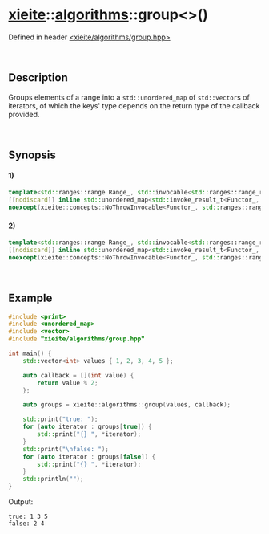 # [xieite](../../xieite.md)\:\:[algorithms](../../algorithms.md)\:\:group\<\>\(\)
Defined in header [<xieite/algorithms/group.hpp>](../../../include/xieite/algorithms/group.hpp)

&nbsp;

## Description
Groups elements of a range into a `std::unordered_map` of `std::vector`s of iterators, of which the keys' type depends on the return type of the callback provided.

&nbsp;

## Synopsis
#### 1)
```cpp
template<std::ranges::range Range_, std::invocable<std::ranges::range_reference_t<Range_>> Functor_>
[[nodiscard]] inline std::unordered_map<std::invoke_result_t<Functor_, std::ranges::range_reference_t<Range_>>, std::vector<std::ranges::const_iterator_t<Range_>>> group(Range_&& range, Functor_&& callback)
noexcept(xieite::concepts::NoThrowInvocable<Functor_, std::ranges::range_reference_t<Range_>>);
```
#### 2)
```cpp
template<std::ranges::range Range_, std::invocable<std::ranges::range_reference_t<Range_>, std::size_t> Functor_>
[[nodiscard]] inline std::unordered_map<std::invoke_result_t<Functor_, std::ranges::range_reference_t<Range_>, std::size_t>, std::vector<std::ranges::const_iterator_t<Range_>>> group(Range_&& range, Functor_&& callback)
noexcept(xieite::concepts::NoThrowInvocable<Functor_, std::ranges::range_reference_t<Range_>, std::size_t>);
```

&nbsp;

## Example
```cpp
#include <print>
#include <unordered_map>
#include <vector>
#include "xieite/algorithms/group.hpp"

int main() {
    std::vector<int> values { 1, 2, 3, 4, 5 };

    auto callback = [](int value) {
        return value % 2;
    };

    auto groups = xieite::algorithms::group(values, callback);

    std::print("true: ");
    for (auto iterator : groups[true]) {
        std::print("{} ", *iterator);
    }
    std::print("\nfalse: ");
    for (auto iterator : groups[false]) {
        std::print("{} ", *iterator);
    }
    std::println("");
}
```
Output:
```
true: 1 3 5
false: 2 4
```
